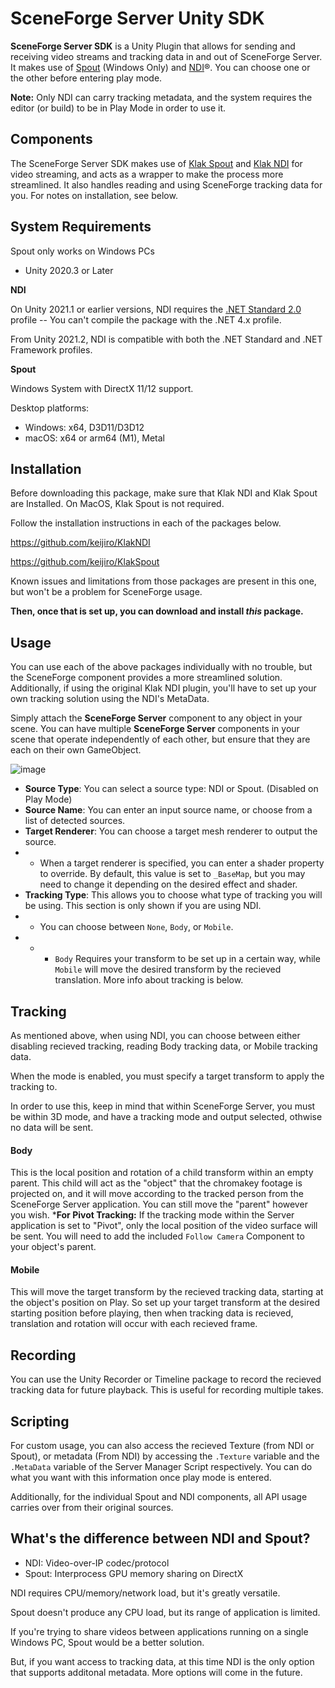 # SceneForge Server Unity SDK
**SceneForge Server SDK** is a Unity Plugin that allows for sending and receiving video streams and tracking data in and out of SceneForge Server.
It makes use of [Spout] (Windows Only) and [NDI]®.  You can choose one or the other before entering play mode.

**Note:** Only NDI can carry tracking metadata, and the system requires the editor (or build) to be in Play Mode in order to use it.

[Spout]: http://spout.zeal.co/

[NDI]: https://www.ndi.tv/
[NewTek]: https://www.newtek.com/

Components
-------------------
The SceneForge Server SDK makes use of [Klak Spout] and [Klak NDI] for video streaming, and acts as a wrapper to make the process more streamlined.
It also handles reading and using SceneForge tracking data for you.
For notes on installation, see below.

[Klak NDI]: https://github.com/keijiro/KlakNDI
[Klak Spout]: https://github.com/keijiro/KlakSpout


System Requirements
-------------------
Spout only works on Windows PCs
- Unity 2020.3 or Later

**NDI**

On Unity 2021.1 or earlier versions, NDI requires the [.NET Standard 2.0]
profile -- You can't compile the package with the .NET 4.x profile.

[.NET Standard 2.0]:
  https://docs.unity3d.com/2020.1/Documentation/Manual/dotnetProfileSupport.html

From Unity 2021.2, NDI is compatible with both the .NET Standard and .NET
Framework profiles.

**Spout**

Windows System with DirectX 11/12 support.

Desktop platforms:

- Windows: x64, D3D11/D3D12
- macOS: x64 or arm64 (M1), Metal

Installation
---------------
Before downloading this package, make sure that Klak NDI and Klak Spout are Installed.
On MacOS, Klak Spout is not required.

Follow the installation instructions in each of the packages below.

https://github.com/keijiro/KlakNDI

https://github.com/keijiro/KlakSpout

Known issues and limitations from those packages are present in this one, but won't be a problem for SceneForge usage.

**Then, once that is set up, you can download and install *this* package.**

Usage
-----------
You can use each of the above packages individually with no trouble, but the SceneForge component provides a more streamlined solution.  Additionally, if using the original Klak NDI plugin, you'll have to set up your own tracking solution using the NDI's MetaData.

Simply attach the **SceneForge Server** component to any object in your scene.
You can have multiple **SceneForge Server** components in your scene that operate independently of each other, but ensure that they are each on their own GameObject.

![image](https://user-images.githubusercontent.com/40009793/191862257-a8b38e76-e324-413d-a7de-1f7ad77e107f.png)

- **Source Type**: You can select a source type:  NDI or Spout. (Disabled on Play Mode)
- **Source Name**: You can enter an input source name, or choose from a list of detected sources.
- **Target Renderer**:  You can choose a target mesh renderer to output the source.
- - When a target renderer is specified, you can enter a shader property to override.  By default, this value is set to `_BaseMap`, but you may need to change it depending on the desired effect and shader.
- **Tracking Type**:  This allows you to choose what type of tracking you will be using.  This section is only shown if you are using NDI.
- - You can choose between `None`, `Body`, or `Mobile`.
- - - `Body` Requires your transform to be set up in a certain way, while `Mobile` will move the desired transform by the recieved translation.  More info about tracking is below.

Tracking
-----------
As mentioned above, when using NDI, you can choose between either disabling recieved tracking, reading Body tracking data, or Mobile tracking data.

When the mode is enabled, you must specify a target transform to apply the tracking to.

In order to use this, keep in mind that within SceneForge Server, you must be within 3D mode, and have a tracking mode and output selected, othwise no data will be sent.

#### Body
This is the local position and rotation of a child transform within an empty parent.  This child will act as the "object" that the chromakey footage is projected on, and it will move according to the tracked person from the SceneForge Server application.  You can still move the "parent" however you wish.
***For Pivot Tracking:**  If the tracking mode within the Server application is set to "Pivot", only the local position of the video surface will be sent.  You will need to add the included `Follow Camera` Component to your object's parent.

#### Mobile
This will move the target transform by the recieved tracking data, starting at the object's position on Play.  So set up your target transform at the desired starting position before playing, then when tracking data is recieved, translation and rotation will occur with each recieved frame.

Recording
-----------
You can use the Unity Recorder or Timeline package to record the recieved tracking data for future playback.  This is useful for recording multiple takes.

Scripting
-------------
For custom usage, you can also access the recieved Texture (from NDI or Spout), or metadata (From NDI) by accessing the `.Texture` variable and the `.MetaData` variable of the Server Manager Script respectively.
You can do what you want with this information once play mode is entered.

Additionally, for the individual Spout and NDI components, all API usage carries over from their original sources.


What's the difference between NDI and Spout?
------------------------------
- NDI: Video-over-IP codec/protocol
- Spout: Interprocess GPU memory sharing on DirectX

NDI requires CPU/memory/network load, but it's greatly versatile.

Spout doesn't produce any CPU load, but its range of application is limited.

If you're trying to share videos between applications running on a single
Windows PC, Spout would be a better solution.

But, if you want access to tracking data, at this time NDI is the only option that supports additonal metadata.  More options will come in the future.
